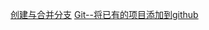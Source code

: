 [创建与合并分支](https://www.liaoxuefeng.com/wiki/0013739516305929606dd18361248578c67b8067c8c017b000/001375840038939c291467cc7c747b1810aab2fb8863508000)
[Git--将已有的项目添加到github](https://www.jianshu.com/p/6f3324e4f335)
